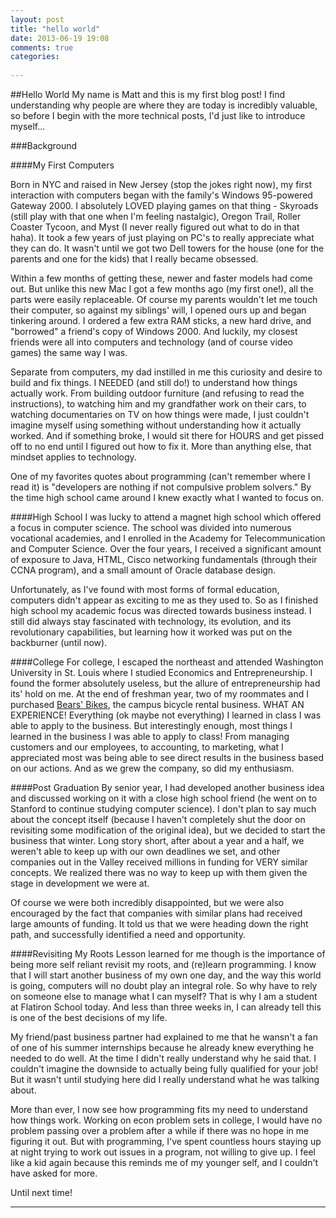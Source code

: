 ```yaml
---
layout: post
title: "hello world"
date: 2013-06-19 19:08
comments: true
categories:
 
---
```


##Hello World
My name is Matt and this is my first blog post!  I find understanding why people are where they are today is incredibly valuable, so before I begin with the more technical posts, I'd just like to introduce myself...

###Background

####My First Computers

Born in NYC and raised in New Jersey (stop the jokes right now), my first interaction with computers began with the family's Windows 95-powered Gateway 2000.  I absolutely LOVED playing games on that thing - Skyroads (still play with that one when I'm feeling nastalgic), Oregon Trail, Roller Coaster Tycoon, and Myst (I never really figured out what to do in that haha).  It took a few years of just playing on PC's to really appreciate what they can do.  It wasn't until we got two Dell towers for the house (one for the parents and one for the kids) that I really became obsessed.  

Within a few months of getting these, newer and faster models had come out.  But unlike this new Mac I got a few months ago (my first one!), all the parts were easily replaceable.  Of course my parents wouldn't let me touch their computer, so against my siblings' will, I opened ours up and began tinkering around.  I ordered a few extra RAM sticks, a new hard drive, and "borrowed" a friend's copy of Windows 2000.  And luckily, my closest friends were all into computers and technology (and of course video games) the same way I was.  

Separate from computers, my dad instilled in me this curiosity and desire to build and fix things. I NEEDED (and still do!) to understand how things actually work. From building outdoor furniture (and refusing to read the instructions), to watching him and my grandfather work on their cars, to watching documentaries on TV on how things were made, I just couldn't imagine myself using something without understanding how it actually worked.  And if something broke, I would sit there for HOURS and get pissed off to no end until I figured out how to fix it.  More than anything else, that mindset applies to technology.  

One of my favorites quotes about programming (can't remember where I read it) is "developers are nothing if not compulsive problem solvers." By the time high school came around I knew exactly what I wanted to focus on.  

####High School
I was lucky to attend a magnet high school which offered a focus in computer science.  The school was divided into numerous vocational academies, and I enrolled in the Academy for Telecommunication and Computer Science.  Over the four years, I received a significant amount of exposure to Java, HTML, Cisco networking fundamentals (through their CCNA program), and a small amount of Oracle database design.  

Unfortunately, as I've found with most forms of formal education, computers didn't appear as exciting to me as they used to.  So as I finished high school my academic focus was directed towards business instead.  I still did always stay fascinated with technology, its evolution, and its revolutionary capabilities, but learning how it worked was put on the backburner (until now).

####College
For college, I escaped the northeast and attended Washington University in St. Louis where I studied Economics and Entrepreneurship.  I found the former absolutely useless, but the allure of entrepreneurship had its' hold on me.  At the end of freshman year, two of my roommates and I purchased [Bears' Bikes](http://bearsbikes.com/), the campus bicycle rental business.  WHAT AN EXPERIENCE!  Everything (ok maybe not everything) I learned in class I was able to apply to the business.  But interestingly enough, most things I learned in the business I was able to apply to class!  From managing customers and our employees, to accounting, to marketing, what I appreciated most was being able to see direct results in the business based on our actions.  And as we grew the company, so did my enthusiasm.  

####Post Graduation
By senior year, I had developed another business idea and discussed working on it with a close high school friend (he went on to Stanford to continue studying computer science).  I don't plan to say much about the concept itself (because I haven't completely shut the door on revisiting some modification of the original idea), but we decided to start the business that winter.  Long story short, after about a year and a half, we weren't able to keep up with our own deadlines we set, and other companies out in the Valley received millions in funding for VERY similar concepts.  We realized there was no way to keep up with them given the stage in development we were at.  

Of course we were both incredibly disappointed, but we were also encouraged by the fact that companies with similar plans had received large amounts of funding.  It told us that we were heading down the right path, and successfully identified a need and opportunity.  

####Revisiting My Roots
Lesson learned for me though is the importance of being more self reliant revisit my roots, and (re)learn programming.  I know that I will start another business of my own one day, and the way this world is going, computers will no doubt play an integral role.  So why have to rely on someone else to manage what I can myself?  That is why I am a student at Flatiron School today. And less than three weeks in, I can already tell this is one of the best decisions of my life.  

My friend/past business partner had explained to me that he wansn't a fan of one of his summer internships because he already knew everything he needed to do well.  At the time I didn't really understand why he said that.  I couldn't imagine the downside to actually being fully qualified for your job!  But it wasn't until studying here did I really understand what he was talking about.  

More than ever, I now see how programming fits my need to understand how things work.  Working on econ problem sets in college, I would have no problem passing over a problem after a while if there was no hope in me figuring it out.  But with programming, I've spent countless hours staying up at night trying to work out issues in a program, not willing to give up.  I feel like a kid again because this reminds me of my younger self, and I couldn't have asked for more.

Until next time!

----------
